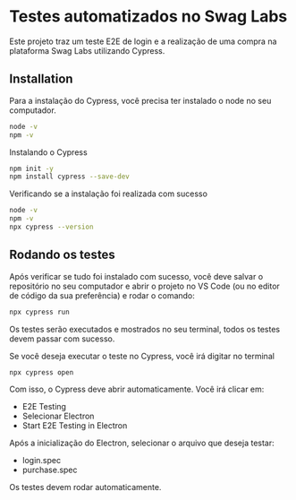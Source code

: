 # Testes automatizados no Swag Labs

Este projeto traz um teste E2E de login e a realização de uma compra na plataforma Swag Labs utilizando Cypress.

## Installation

Para a instalação do Cypress, você precisa ter instalado o node no seu computador.
```bash
node -v
npm -v
```

Instalando o Cypress

```bash
npm init -y
npm install cypress --save-dev
```

Verificando se a instalação foi realizada com sucesso

```bash
node -v
npm -v
npx cypress --version
```

## Rodando os testes

Após verificar se tudo foi instalado com sucesso, você deve salvar o repositório no seu computador e abrir o projeto no VS Code (ou no editor de código da sua preferência) e rodar o comando:

```bash
npx cypress run
```
Os testes serão executados e mostrados no seu terminal, todos os testes devem passar com sucesso.

Se você deseja executar o teste no Cypress, você irá digitar no terminal

```bash
npx cypress open
```

Com isso, o Cypress deve abrir automaticamente. Você irá clicar em:
- E2E Testing
- Selecionar Electron
- Start E2E Testing in Electron

Após a inicialização do Electron, selecionar o arquivo que deseja testar:
- login.spec
- purchase.spec

Os testes devem rodar automaticamente.

